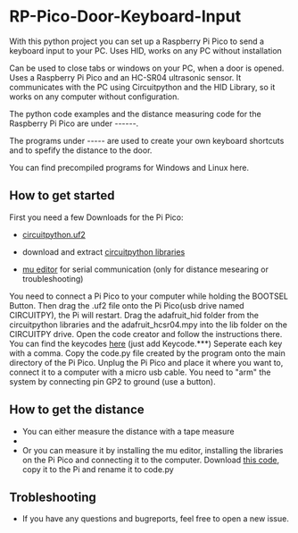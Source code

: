 # RP-Pico-Door-Keyboard-Input
With this python project you can set up a Raspberry Pi Pico to send a keyboard input to your PC. Uses HID, works on any PC without installation

Can be used to close tabs or windows on your PC, when a door is opened. Uses a Raspberry Pi Pico and an HC-SR04 ultrasonic sensor. It communicates with the PC using Circuitpython and the HID Library, so it works on any computer without configuration.

The python code examples and the distance measuring code for the Raspberry Pi Pico are under ------.

The programs under ----- are used to create your own keyboard shortcuts and to spefify the distance to the door.

You can find precompiled programs for Windows and Linux here.

## How to get started
First you need a few Downloads for the Pi Pico:

- [circuitpython.uf2](https://circuitpython.org/board/raspberry_pi_pico/)

- download and extract [circuitpython libraries](https://circuitpython.org/libraries)

- [mu editor](https://codewith.mu/en/download) for serial communication (only for distance mesearing or troubleshooting)

You need to connect a Pi Pico to your computer while holding the BOOTSEL Button. Then drag the .uf2 file onto the Pi Pico(usb drive named CIRCUITPY), the Pi will restart. Drag the adafruit_hid folder from the circuitpython libraries and the adafruit_hcsr04.mpy into the lib folder on the CIRCUITPY drive. Open the code creator and follow the instructions there. You can find the keycodes [here](https://github.com/adafruit/Adafruit_CircuitPython_HID/blob/main/adafruit_hid/keycode.py) (just add Keycode.\*\*\*) Seperate each key with a comma. Copy the code.py file created by the program onto the main directory of the Pi Pico. Unplug the Pi Pico and place it where you want to, connect it to a computer with a micro usb cable.
You need to "arm" the system by connecting pin GP2 to ground (use a button).

## How to get the distance

- You can either measure the distance with a tape measure
- 
- Or you can measure it by installing the mu editor, installing the libraries on the Pi Pico and connecting it to the computer. Download [this code](), copy it to the Pi and rename it to code.py

## Trobleshooting

- If you have any questions and bugreports, feel free to open a new issue.
